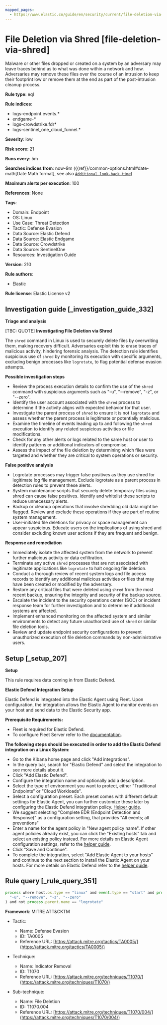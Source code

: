 ```yaml
---
mapped_pages:
  - https://www.elastic.co/guide/en/security/current/file-deletion-via-shred.html
---
```


# File Deletion via Shred [file-deletion-via-shred]

Malware or other files dropped or created on a system by an adversary may leave traces behind as to what was done within a network and how. Adversaries may remove these files over the course of an intrusion to keep their footprint low or remove them at the end as part of the post-intrusion cleanup process.

**Rule type**: eql

**Rule indices**:

* logs-endpoint.events.*
* endgame-*
* logs-crowdstrike.fdr*
* logs-sentinel_one_cloud_funnel.*

**Severity**: low

**Risk score**: 21

**Runs every**: 5m

**Searches indices from**: now-9m ({{ref}}/common-options.html#date-math[Date Math format], see also [`Additional look-back time`](docs-content://solutions/security/detect-and-alert/create-detection-rule.md#rule-schedule))

**Maximum alerts per execution**: 100

**References**: None

**Tags**:

* Domain: Endpoint
* OS: Linux
* Use Case: Threat Detection
* Tactic: Defense Evasion
* Data Source: Elastic Defend
* Data Source: Elastic Endgame
* Data Source: Crowdstrike
* Data Source: SentinelOne
* Resources: Investigation Guide

**Version**: 210

**Rule authors**:

* Elastic

**Rule license**: Elastic License v2

## Investigation guide [_investigation_guide_332]

**Triage and analysis**

[TBC: QUOTE]
**Investigating File Deletion via Shred**

The `shred` command in Linux is used to securely delete files by overwriting them, making recovery difficult. Adversaries exploit this to erase traces of malicious activity, hindering forensic analysis. The detection rule identifies suspicious use of `shred` by monitoring its execution with specific arguments, excluding benign processes like `logrotate`, to flag potential defense evasion attempts.

**Possible investigation steps**

* Review the process execution details to confirm the use of the `shred` command with suspicious arguments such as "-u", "--remove", "-z", or "--zero".
* Identify the user account associated with the `shred` process to determine if the activity aligns with expected behavior for that user.
* Investigate the parent process of `shred` to ensure it is not `logrotate` and assess whether the parent process is legitimate or potentially malicious.
* Examine the timeline of events leading up to and following the `shred` execution to identify any related suspicious activities or file modifications.
* Check for any other alerts or logs related to the same host or user to identify patterns or additional indicators of compromise.
* Assess the impact of the file deletion by determining which files were targeted and whether they are critical to system operations or security.

**False positive analysis**

* Logrotate processes may trigger false positives as they use shred for legitimate log file management. Exclude logrotate as a parent process in detection rules to prevent these alerts.
* System maintenance scripts that securely delete temporary files using shred can cause false positives. Identify and whitelist these scripts to reduce unnecessary alerts.
* Backup or cleanup operations that involve shredding old data might be flagged. Review and exclude these operations if they are part of routine system management.
* User-initiated file deletions for privacy or space management can appear suspicious. Educate users on the implications of using shred and consider excluding known user actions if they are frequent and benign.

**Response and remediation**

* Immediately isolate the affected system from the network to prevent further malicious activity or data exfiltration.
* Terminate any active `shred` processes that are not associated with legitimate applications like `logrotate` to halt ongoing file deletion.
* Conduct a thorough review of recent system logs and file access records to identify any additional malicious activities or files that may have been created or modified by the adversary.
* Restore any critical files that were deleted using `shred` from the most recent backup, ensuring the integrity and security of the backup source.
* Escalate the incident to the security operations center (SOC) or incident response team for further investigation and to determine if additional systems are affected.
* Implement enhanced monitoring on the affected system and similar environments to detect any future unauthorized use of `shred` or similar file deletion tools.
* Review and update endpoint security configurations to prevent unauthorized execution of file deletion commands by non-administrative users.


## Setup [_setup_207]

**Setup**

This rule requires data coming in from Elastic Defend.

**Elastic Defend Integration Setup**

Elastic Defend is integrated into the Elastic Agent using Fleet. Upon configuration, the integration allows the Elastic Agent to monitor events on your host and send data to the Elastic Security app.

**Prerequisite Requirements:**

* Fleet is required for Elastic Defend.
* To configure Fleet Server refer to the [documentation](docs-content://reference/ingestion-tools/fleet/fleet-server.md).

**The following steps should be executed in order to add the Elastic Defend integration on a Linux System:**

* Go to the Kibana home page and click "Add integrations".
* In the query bar, search for "Elastic Defend" and select the integration to see more details about it.
* Click "Add Elastic Defend".
* Configure the integration name and optionally add a description.
* Select the type of environment you want to protect, either "Traditional Endpoints" or "Cloud Workloads".
* Select a configuration preset. Each preset comes with different default settings for Elastic Agent, you can further customize these later by configuring the Elastic Defend integration policy. [Helper guide](docs-content://solutions/security/configure-elastic-defend/configure-an-integration-policy-for-elastic-defend.md).
* We suggest selecting "Complete EDR (Endpoint Detection and Response)" as a configuration setting, that provides "All events; all preventions"
* Enter a name for the agent policy in "New agent policy name". If other agent policies already exist, you can click the "Existing hosts" tab and select an existing policy instead. For more details on Elastic Agent configuration settings, refer to the [helper guide](docs-content://reference/ingestion-tools/fleet/agent-policy.md).
* Click "Save and Continue".
* To complete the integration, select "Add Elastic Agent to your hosts" and continue to the next section to install the Elastic Agent on your hosts. For more details on Elastic Defend refer to the [helper guide](docs-content://solutions/security/configure-elastic-defend/install-elastic-defend.md).


## Rule query [_rule_query_351]

```js
process where host.os.type == "linux" and event.type == "start" and process.name == "shred" and process.args in (
  "-u", "--remove", "-z", "--zero"
) and not process.parent.name == "logrotate"
```

**Framework**: MITRE ATT&CKTM

* Tactic:

    * Name: Defense Evasion
    * ID: TA0005
    * Reference URL: [https://attack.mitre.org/tactics/TA0005/](https://attack.mitre.org/tactics/TA0005/)

* Technique:

    * Name: Indicator Removal
    * ID: T1070
    * Reference URL: [https://attack.mitre.org/techniques/T1070/](https://attack.mitre.org/techniques/T1070/)

* Sub-technique:

    * Name: File Deletion
    * ID: T1070.004
    * Reference URL: [https://attack.mitre.org/techniques/T1070/004/](https://attack.mitre.org/techniques/T1070/004/)



